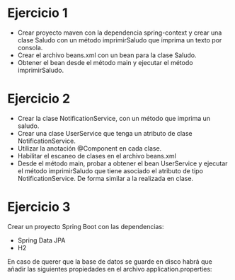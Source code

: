 # Ejercicio 1
- Crear proyecto maven con la dependencia spring-context y crear una clase Saludo con un método imprimirSaludo que imprima un texto por consola.
- Crear el archivo beans.xml con un bean para la clase Saludo.
- Obtener el bean desde el método main y ejecutar el método imprimirSaludo.

# Ejercicio 2
- Crear la clase NotificationService, con un método que imprima un saludo.
- Crear una clase UserService que tenga un atributo de clase NotificationService.
- Utilizar la anotación @Component en cada clase.
- Habilitar el escaneo de clases en el archivo beans.xml
- Desde el método main, probar a obtener el bean UserService y ejecutar el método imprimirSaludo que tiene asociado el atributo de tipo NotificationService. De forma similar a la realizada en clase.

# Ejercicio 3

Crear un proyecto Spring Boot con las dependencias:

- Spring Data JPA
- H2

En caso de querer que la base de datos se guarde en disco habrá que añadir las siguientes propiedades en el archivo application.properties: